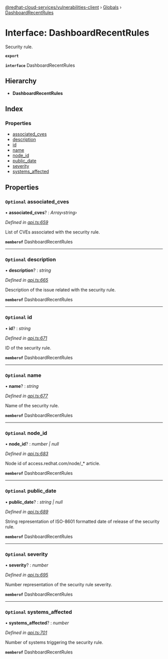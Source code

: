 [@redhat-cloud-services/vulnerabilities-client](../README.md) › [Globals](../globals.md) › [DashboardRecentRules](dashboardrecentrules.md)

# Interface: DashboardRecentRules

Security rule.

**`export`** 

**`interface`** DashboardRecentRules

## Hierarchy

* **DashboardRecentRules**

## Index

### Properties

* [associated_cves](dashboardrecentrules.md#optional-associated_cves)
* [description](dashboardrecentrules.md#optional-description)
* [id](dashboardrecentrules.md#optional-id)
* [name](dashboardrecentrules.md#optional-name)
* [node_id](dashboardrecentrules.md#optional-node_id)
* [public_date](dashboardrecentrules.md#optional-public_date)
* [severity](dashboardrecentrules.md#optional-severity)
* [systems_affected](dashboardrecentrules.md#optional-systems_affected)

## Properties

### `Optional` associated_cves

• **associated_cves**? : *Array‹string›*

*Defined in [api.ts:659](https://github.com/RedHatInsights/javascript-clients/blob/master/packages/vulnerabilities/api.ts#L659)*

List of CVEs associated with the security rule.

**`memberof`** DashboardRecentRules

___

### `Optional` description

• **description**? : *string*

*Defined in [api.ts:665](https://github.com/RedHatInsights/javascript-clients/blob/master/packages/vulnerabilities/api.ts#L665)*

Description of the issue related with the security rule.

**`memberof`** DashboardRecentRules

___

### `Optional` id

• **id**? : *string*

*Defined in [api.ts:671](https://github.com/RedHatInsights/javascript-clients/blob/master/packages/vulnerabilities/api.ts#L671)*

ID of the security rule.

**`memberof`** DashboardRecentRules

___

### `Optional` name

• **name**? : *string*

*Defined in [api.ts:677](https://github.com/RedHatInsights/javascript-clients/blob/master/packages/vulnerabilities/api.ts#L677)*

Name of the security rule.

**`memberof`** DashboardRecentRules

___

### `Optional` node_id

• **node_id**? : *number | null*

*Defined in [api.ts:683](https://github.com/RedHatInsights/javascript-clients/blob/master/packages/vulnerabilities/api.ts#L683)*

Node id of access.redhat.com/node/_* article.

**`memberof`** DashboardRecentRules

___

### `Optional` public_date

• **public_date**? : *string | null*

*Defined in [api.ts:689](https://github.com/RedHatInsights/javascript-clients/blob/master/packages/vulnerabilities/api.ts#L689)*

String representation of ISO-8601 formatted date of release of the security rule.

**`memberof`** DashboardRecentRules

___

### `Optional` severity

• **severity**? : *number*

*Defined in [api.ts:695](https://github.com/RedHatInsights/javascript-clients/blob/master/packages/vulnerabilities/api.ts#L695)*

Number representation of the security rule severity.

**`memberof`** DashboardRecentRules

___

### `Optional` systems_affected

• **systems_affected**? : *number*

*Defined in [api.ts:701](https://github.com/RedHatInsights/javascript-clients/blob/master/packages/vulnerabilities/api.ts#L701)*

Number of systems triggering the security rule.

**`memberof`** DashboardRecentRules

